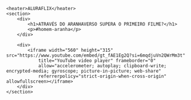 <html lang="pt-br">
<head>
    <link rel="stylesheet" href="styles.css" />
    <title>Aluraflix</title>
</head>

<body>

    <heater>ALURAFLIX</heater>
    <section>
        <div>
            <h1>ATRAVÉS DO ARANHAVERSO SUPERA O PRIMEIRO FILME?</h1>
            <p>#homem-aranha</p>
        </div>

        <div>
            <iframe width="560" height="315" src="https://www.youtube.com/embed/gt_fAE1Eg2Q?si=6mqdjuVn2QWrMm3t"
                title="YouTube video player" frameborder="0"
                allow="accelerometer; autoplay; clipboard-write; encrypted-media; gyroscope; picture-in-picture; web-share"
                referrerpolicy="strict-origin-when-cross-origin" allowfullscreen></iframe>
        </div>
    </section>
</body>




</html>
